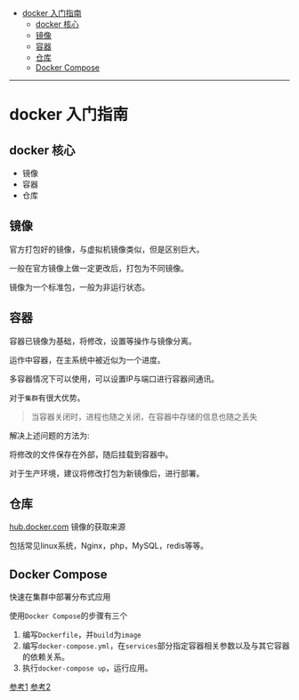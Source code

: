 <!--toc-->

- [docker 入门指南](#docker-入门指南)
	- [docker 核心](#docker-核心)
	- [镜像](#镜像)
	- [容器](#容器)
	- [仓库](#仓库)
	- [Docker Compose](#docker-compose)

<!-- tocstop -->

----

# docker 入门指南

## docker 核心

* 镜像
* 容器
* 仓库

## 镜像

官方打包好的镜像，与虚拟机镜像类似，但是区别巨大。

一般在官方镜像上做一定更改后，打包为不同镜像。

镜像为一个标准包，一般为非运行状态。

## 容器

容器已镜像为基础，将修改，设置等操作与镜像分离。

运作中容器，在主系统中被近似为一个进度。

多容器情况下可以使用，可以设置IP与端口进行容器间通讯。

对于`集群`有很大优势。

> 当容器关闭时，进程也随之关闭，在容器中存储的信息也随之丢失

解决上述问题的方法为:

将修改的文件保存在外部，随后挂载到容器中。

对于生产环境，建议将修改打包为新镜像后，进行部署。

## 仓库

[hub.docker.com](https://hub.docker.com/) 镜像的获取来源

包括常见linux系统，Nginx，php，MySQL，redis等等。


## Docker Compose

快速在集群中部署分布式应用

使用`Docker Compose`的步骤有三个

1. 编写`Dockerfile`，并`build`为`image`
2. 编写`docker-compose.yml`，在`services`部分指定容器相关参数以及与其它容器的依赖关系。
3. 执行`docker-compose up`，运行应用。

[参考1](https://segmentfault.com/a/1190000006448967#articleHeader3)
[参考2](https://yeasy.gitbooks.io/docker_practice/content/compose/)
